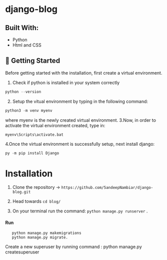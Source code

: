 # django-blog

## **Built With:**
* Python
* Html and CSS

## 🔰 Getting Started

Before getting started with the installation, first create a virtual environment. 
1. Check if python is installed in your system correctly<br/>
```python 
python --version 
```
2. Setup the vitual environment by typing in the following command:
``` python
python3 -m venv myenv
```  
where myenv is the newly created virtual environment.
3.Now, in order to activate the virtual environment created, type in:
```python 
myenv\Scripts\activate.bat
```
4.Once the virtual environment is successfully setup, next install django:
``` python 
py -m pip install Django
```
# **Installation**
1. Clone the repository -> ```https://github.com/5andeepNambiar/django-blog.git``` <br/>

2. Head towards  ```cd blog/``` <br/>

3. On your terminal run the command: ```python manage.py runserver``` .

#### Run
````
   python manage.py makemigrations
   python manage.py migrate. 
````
Create a new superuser by running command : python manage.py createsuperuser
